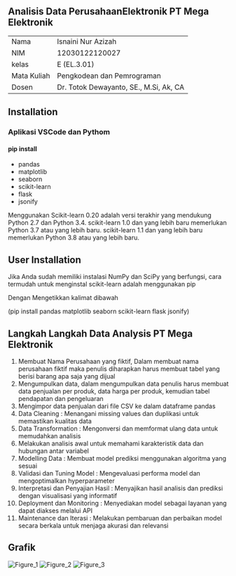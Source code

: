 ## Analisis Data PerusahaanElektronik PT Mega Elektronik
<table align="center">
  <tr><td>Nama</td><td>Isnaini Nur Azizah</td></tr> 
  <tr><td>NIM</td><td>12030122120027</td></tr>
  <tr><td>kelas</td><td>E (EL.3.01)</td></tr>
  <tr><td>Mata Kuliah</td><td>Pengkodean dan Pemrograman</td></tr>
  <tr><td>Dosen</td><td>Dr. Totok Dewayanto, SE., M.Si, Ak, CA</td></tr>
</table>

## Installation
### Aplikasi VSCode dan Pythom
#### pip install 
- pandas
- matplotlib
- seaborn
- scikit-learn
- flask
- jsonify

Menggunakan Scikit-learn 0.20 adalah versi terakhir yang mendukung Python 2.7 dan Python 3.4. scikit-learn 1.0 dan yang lebih baru memerlukan Python 3.7 atau yang lebih baru. scikit-learn 1.1 dan yang lebih baru memerlukan Python 3.8 atau yang lebih baru.

## User Installation
Jika Anda sudah memiliki instalasi NumPy dan SciPy yang berfungsi, cara termudah untuk menginstal scikit-learn adalah menggunakan pip

Dengan Mengetikkan kalimat dibawah

(pip install pandas matplotlib seaborn scikit-learn flask jsonify)

## Langkah Langkah Data Analysis PT Mega Elektronik
1. Membuat Nama Perusahaan yang fiktif, Dalam membuat nama perusahaan fiktif maka penulis diharapkan harus membuat tabel yang berisi barang apa saja yang dijual 
2. Mengumpulkan data, dalam mengumpulkan data penulis harus membuat data penjualan per produk, data harga per produk, kemudian tabel pendapatan dan pengeluaran
3. Mengimpor data penjualan dari file CSV ke dalam dataframe pandas
4. Data Cleaning : Menangani missing values dan duplikasi untuk memastikan kualitas data
5. Data Transformation : Mengonversi dan memformat ulang data untuk memudahkan analisis
6. Melakukan analisis awal untuk memahami karakteristik data dan hubungan antar variabel
7. Modelling Data : Membuat model prediksi menggunakan algoritma yang sesuai
8. Validasi dan Tuning Model : Mengevaluasi performa model dan mengoptimalkan hyperparameter
9. Interpretasi dan Penyajian Hasil : Menyajikan hasil analisis dan prediksi dengan visualisasi yang informatif
10. Deployment dan Monitoring : Menyediakan model sebagai layanan yang dapat diakses melalui API
11. Maintenance dan Iterasi : Melakukan pembaruan dan perbaikan model secara berkala untuk menjaga akurasi dan relevansi




## Grafik
![Figure_1](https://github.com/IsnainiNurAzizah/DataAnalysis_PerusahaanElektronik_PTMegaElektronik/assets/151497035/0c5abd22-5f18-4ce8-8bb7-435da0f1653a)
![Figure_2](https://github.com/IsnainiNurAzizah/DataAnalysis_PerusahaanElektronik_PTMegaElektronik/assets/151497035/1e1328cf-d9b7-4cae-a36b-d0531c41041a)
![Figure_3](https://github.com/IsnainiNurAzizah/DataAnalysis_PerusahaanElektronik_PTMegaElektronik/assets/151497035/9da95de0-4845-46e1-9052-268a4fb6030f)



